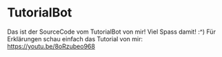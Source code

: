 # TutorialBot
Das ist der SourceCode vom TutorialBot von mir!
Viel Spass damit! :^)
Für Erklärungen schau einfach das Tutorial von mir: https://youtu.be/8oRzubeo968
